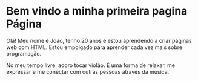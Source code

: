<!DOCTYPE html>
<head>
   <h1>Bem vindo a minha primeira pagina Página</h1>
</head>
<body>

  <p>Olá! Meu nome é João, tenho 20 anos e estou aprendendo a criar páginas web com HTML. Estou empolgado para aprender cada vez mais sobre programação.</p>

  <p>No meu tempo livre, adoro tocar violão. É uma forma de relaxar, me expressar e me conectar com outras pessoas através da música.</p>
</body>
</html>
